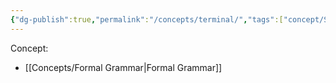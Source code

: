```yaml
---
{"dg-publish":true,"permalink":"/concepts/terminal/","tags":["concept/SRE"]}
---
```


Concept:
- [[Concepts/Formal Grammar\|Formal Grammar]]

